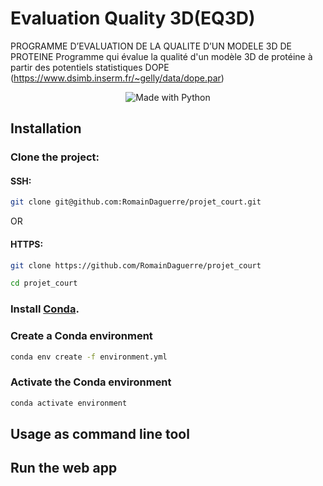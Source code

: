 # Evaluation Quality 3D(EQ3D)

PROGRAMME D’EVALUATION DE LA QUALITE D’UN MODELE 3D DE
PROTEINE
Programme qui évalue la qualité d'un modèle 3D de protéine à partir des potentiels statistiques DOPE (https://www.dsimb.inserm.fr/~gelly/data/dope.par)

<p align="center">
    <img alt="Made with Python" src="https://img.shields.io/badge/Made%20with-Python-1f425f.svg?color=%23539fc9">
</p>

## Installation

### Clone the project:

#### SSH:
```bash
git clone git@github.com:RomainDaguerre/projet_court.git
```
OR
#### HTTPS:
```bash
git clone https://github.com/RomainDaguerre/projet_court
```

```bash
cd projet_court
```

### Install [Conda](https://docs.conda.io/projects/conda/en/latest/user-guide/install/index.html).

### Create a Conda environment

```bash
conda env create -f environment.yml
```

### Activate the Conda environment

```bash
conda activate environment
```

## Usage as command line tool



## Run the web app



